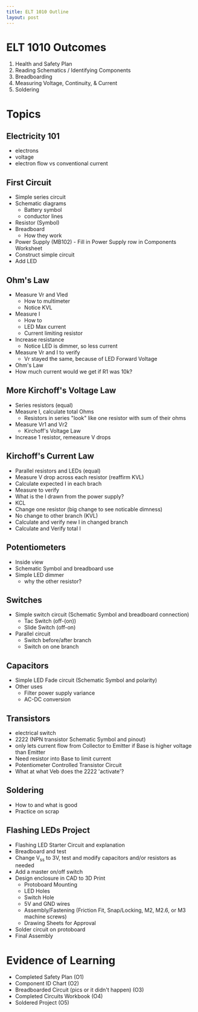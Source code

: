 ```yaml
---
title: ELT 1010 Outline
layout: post
---
```


# ELT 1010 Outcomes

1. Health and Safety Plan
2. Reading Schematics / Identifying Components
3. Breadboarding
4. Measuring Voltage, Continuity, & Current
5. Soldering
 
# Topics 
## Electricity 101
* electrons
* voltage
* electron flow vs conventional current
  

## First Circuit
  * Simple series circuit
  * Schematic diagrams
    * Battery symbol
    * conductor lines
  * Resistor (Symbol)
  * Breadboard
    * How they work
  * Power Supply (MB102) - Fill in Power Supply row in Components Worksheet
  * Construct simple circuit
  * Add LED
  
## Ohm's Law
  
  * Measure Vr and Vled
    * How to multimeter
    * Notice KVL
  * Measure I
    * How to
    * LED Max current
    * Current limiting resistor
  * Increase resistance
    * Notice LED is dimmer, so less current
  * Measure Vr and I to verify
    * Vr stayed the same, because of LED Forward Voltage
  * Ohm's Law
  * How much current would we get if R1 was 10k?

## More Kirchoff's Voltage Law
  * Series resistors (equal)
  * Measure I, calculate total Ohms
    * Resistors in series "look" like one resistor with sum of their ohms
  * Measure Vr1 and Vr2
    * Kirchoff's Voltage Law
  * Increase 1 resistor, remeasure V drops
  

## Kirchoff's Current Law
  * Parallel resistors and LEDs (equal)
  * Measure V drop across each resistor (reaffirm KVL)
  * Calculate expected I in each brach
  * Measure to verify
  * What is the I drawn from the power supply?
  * KCL
  * Change one resistor (big change to see noticable dimness)
  * No change to other branch (KVL)
  * Calculate and verify new I in changed branch
  * Calculate and Verify total I

## Potentiometers
  * Inside view
  * Schematic Symbol and breadboard use
  * Simple LED dimmer
    * why the other resistor?
  
## Switches
  * Simple switch circuit (Schematic Symbol and breadboard connection)
    * Tac Switch (off-(on))
    * Slide Switch (off-on)
  * Parallel circuit
    * Switch before/after branch
    * Switch on one branch

## Capacitors
  * Simple LED Fade circuit (Schematic Symbol and polarity)
  * Other uses
    * Filter power supply variance
    * AC-DC conversion
  
## Transistors
  * electrical switch
  * 2222 (NPN transistor Schematic Symbol and pinout)
  * only lets current flow from Collector to Emitter if Base is higher voltage than Emitter
  * Need resistor into Base to limit current
  * Potentiometer Controlled Transistor Circuit
  * What at what Veb does the 2222 'activate'?

## Soldering
  * How to and what is good
  * Practice on scrap

## Flashing LEDs Project
  * Flashing LED Starter Circuit and explanation
  * Breadboard and test
  * Change V<sub>ss</sub> to 3V, test and modify capacitors and/or resistors as needed
  * Add a master on/off switch
  * Design enclosure in CAD to 3D Print
    * Protoboard Mounting
    * LED Holes
    * Switch Hole
    * 5V and GND wires
    * Assembly/Fastening (Friction Fit, Snap/Locking, M2, M2.6, or M3 machine screws)
    * Drawing Sheets for Approval
  * Solder circuit on protoboard
  * Final Assembly
 
# Evidence of Learning
* Completed Safety Plan (O1)
* Component ID Chart (O2)
* Breadboarded Circuit (pics or it didn't happen) (O3)
* Completed Circuits Workbook (O4)
* Soldered Project (O5)
